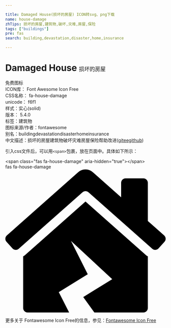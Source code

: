 ```yaml
---

title: Damaged House(损坏的房屋) ICON转svg、png下载
name: house-damage
zhTips: 损坏的房屋,建筑物,破坏,灾难,房屋,保险
tags: ["buildings"]
pre: fas
search: building,devastation,disaster,home,insurance

---
```


# Damaged House  <small style="font-size: 60%;font-weight: 100">损坏的房屋</small>


<div class="detail-page">
<p>
<span><span class="badge-success badge">免费图标</span> </span>
<br/>
<span>
ICON库：
<span class="badge-secondary badge">Font Awesome Icon Free</span> 
</span>
<br/>
<span>
CSS名称：
<span class="badge-secondary badge">fa-house-damage</span> 
</span>
<br/>
<span>
unicode：
<span class="badge-secondary badge">f6f1</span> 
<copy-btn content='f6f1' btn-title=""></copy-btn>
<copy-btn :content='String.fromCodePoint(parseInt("f6f1", 16))' btn-title="复制U"></copy-btn>
</span><br/><span>样式：<span class="badge-light badge">实心(solid)</span></span>
<br/>
<span>
版本：
<span class="badge-secondary badge">5.4.0</span> 
</span><br/><span>标签：<span class="badge-light badge"><router-link to="/tags/buildings.html">建筑物</router-link></span></span>
<br/>
<span>图标来源/作者：<span class="badge-light badge">fontawesome</span></span> 
<br/>
<span>别名：<span class="badge-light badge">building</span><span class="badge-light badge">devastation</span><span class="badge-light badge">disaster</span><span class="badge-light badge">home</span><span class="badge-light badge">insurance</span></span><br/><span class="zh-detail">中文描述：<span class="badge-primary badge">损坏的房屋</span><span class="badge-primary badge">建筑物</span><span class="badge-primary badge">破坏</span><span class="badge-primary badge">灾难</span><span class="badge-primary badge">房屋</span><span class="badge-primary badge">保险</span><span class="help-link"><span>帮助改进</span>(<a href="https://gitee.com/liuwave/icon-helper/edit/master/json/fontawesome/solid/house-damage.json" target="_blank" rel="noopener noreferrer">gitee</a><a href="https://github.com/liuwave/icon-helper/edit/master/json/fontawesome/solid/house-damage.json" target="_blank" rel="noopener noreferrer">github</a></span>)</span><br/>
</p>
</div>
<div class="alert alert-dark">
  <i class="fas fa-house-damage fa-xs"></i>
  <i class="fas fa-house-damage fa-sm"></i>
  <i class="fas fa-house-damage fa-lg"></i>
  <i class="fas fa-house-damage fa-2x"></i>
  <i class="fas fa-house-damage fa-3x"></i>
  <i class="fas fa-house-damage fa-5x"></i>
  <i class="fas fa-house-damage fa-7x"></i>
</div>
<div>
  <p>引入css文件后，可以用<code>&lt;span&gt;</code>包裹，放在页面中。具体如下所示：    
  </p>
  <div class="alert alert-primary" style="font-size: 14px">
    &lt;span class="fas fa-house-damage" aria-hidden="true"&gt;&lt;/span&gt;
    <copy-btn content='<span class="fas fa-house-damage" aria-hidden="true"></span>'></copy-btn>
  </div>
  <div class="alert alert-secondary">
    <i class="fas fa-house-damage"
    style="font-size: 24px"
    aria-hidden="true"></i> fas fa-house-damage
    <copy-btn content="fas fa-house-damage" btn-title="复制图标名称"></copy-btn>
  </div>
</div>
<div id="svg" class="svg-wrap">
<svg xmlns="http://www.w3.org/2000/svg" viewBox="0 0 576 512"><path d="M288 114.96L69.47 307.71c-1.62 1.46-3.69 2.14-5.47 3.35V496c0 8.84 7.16 16 16 16h149.23L192 439.19l104.11-64-60.16-119.22L384 392.75l-104.11 64L319.81 512H496c8.84 0 16-7.16 16-16V311.1c-1.7-1.16-3.72-1.82-5.26-3.2L288 114.96zm282.69 121.32L512 184.45V48c0-8.84-7.16-16-16-16h-64c-8.84 0-16 7.16-16 16v51.69L314.75 10.31C307.12 3.45 297.56.01 288 0s-19.1 3.41-26.7 10.27L5.31 236.28c-6.57 5.91-7.12 16.02-1.21 22.6l21.4 23.82c5.9 6.57 16.02 7.12 22.6 1.21L277.42 81.63c6.05-5.33 15.12-5.33 21.17 0L527.91 283.9c6.57 5.9 16.69 5.36 22.6-1.21l21.4-23.82c5.9-6.57 5.36-16.69-1.22-22.59z"/></svg>
</div>
<detail full-name='fa-house-damage'></detail>
    
<div><p>更多关于  Fontawesome Icon Free的信息，参见：<a target="_blank" href="https://iconhelper.cn/fontawesome.html">Fontawesome Icon Free</a>
</p></div>
